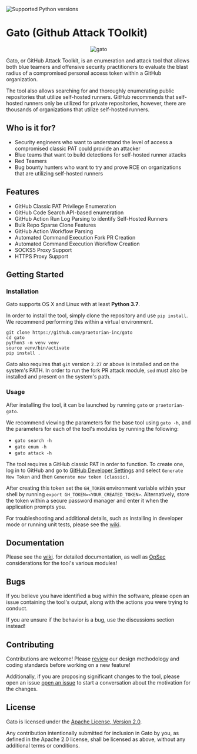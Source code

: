 ![Supported Python versions](https://img.shields.io/badge/python-3.8+-blue.svg)

# Gato (Github Attack TOolkit)

<p align="center">
  <img src="https://user-images.githubusercontent.com/2006441/212176664-2ffb61ec-1b40-49cb-8cb2-7a9127a51f3b.PNG" alt="gato"/>
</p>


Gato, or GitHub Attack Toolkit, is an enumeration and attack tool that allows both 
blue teamers and offensive security practitioners to evaluate the blast radius 
of a compromised personal access token within a GitHub organization.

The tool also allows searching for and thoroughly enumerating public
repositories that utilize self-hosted runners. GitHub recommends that
self-hosted runners only be utilized for private repositories, however, there
are thousands of organizations that utilize self-hosted runners.


## Who is it for?

- Security engineers who want to understand the level of access a compromised
  classic PAT could provide an attacker
- Blue teams that want to build detections for self-hosted runner attacks
- Red Teamers
- Bug bounty hunters who want to try and prove RCE on organizations that are
  utilizing self-hosted runners

## Features

* GitHub Classic PAT Privilege Enumeration
* GitHub Code Search API-based enumeration
* GitHub Action Run Log Parsing to identify Self-Hosted Runners
* Bulk Repo Sparse Clone Features
* GitHub Action Workflow Parsing
* Automated Command Execution Fork PR Creation
* Automated Command Execution Workflow Creation
* SOCKS5 Proxy Support
* HTTPS Proxy Support

## Getting Started

### Installation

Gato supports OS X and Linux with at least **Python 3.7**.

In order to install the tool, simply clone the repository and use `pip install`. We 
recommend performing this within a virtual environment.

```
git clone https://github.com/praetorian-inc/gato
cd gato
python3 -m venv venv
source venv/bin/activate
pip install .
```

Gato also requires that `git` version `2.27` or above is installed and on the 
system's PATH. In order to run the fork PR attack module, `sed` must also be 
installed and present on the system's path.

### Usage

After installing the tool, it can be launched by running `gato` or
`praetorian-gato`.

We recommend viewing the parameters for the base tool using `gato -h`, and the 
parameters for each of the tool's modules by running the following:

* `gato search -h`
* `gato enum -h`
* `gato attack -h`

The tool requires a GitHub classic PAT in order to function. To create one, log
in to GitHub and go to [GitHub Developer
Settings](https://github.com/settings/tokens) 
and select `Generate New Token` and then `Generate new token (classic)`.

After creating this token set the `GH_TOKEN` environment variable within your 
shell by running `export GH_TOKEN=<YOUR_CREATED_TOKEN>`. Alternatively, store 
the token within a secure password manager and enter it when the application 
prompts you.

For troubleshooting and additional details, such as installing in developer 
mode or running unit tests, please see the [wiki](https://github.com/praetorian-inc/gato/wiki).

## Documentation

Please see the [wiki](https://github.com/praetorian-inc/gato/wiki).
 for detailed documentation, as well as [OpSec](https://github.com/praetorian-inc/gato/wiki/opsec) considerations 
for the tool's various modules!

## Bugs

If you believe you have identified a bug within the software, please open an 
issue containing the tool's output, along with the actions you were trying to
conduct.

If you are unsure if the behavior is a bug, use the discussions section instead!


## Contributing

Contributions are welcome! Please [review](https://github.com/praetorian-inc/gato/wiki/Project-Design) our design methodology and coding 
standards before working on a new feature!

Additionally, if you are proposing significant changes to the tool, please open 
an issue [open an issue](https://github.com/praetorian-inc/gato/issues/new) to 
start a conversation about the motivation for the changes.

## License

Gato is licensed under the [Apache License, Version 2.0](LICENSE-APACHE).

Any contribution intentionally submitted for inclusion in Gato by you, as defined in the Apache 2.0 license, shall be licensed as above, without any additional terms or conditions.
